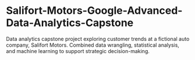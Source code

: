 # Salifort-Motors-Google-Advanced-Data-Analytics-Capstone
Data analytics capstone project exploring customer trends at a fictional auto company, Salifort Motors. Combined data wrangling, statistical analysis, and machine learning to support strategic decision-making.

